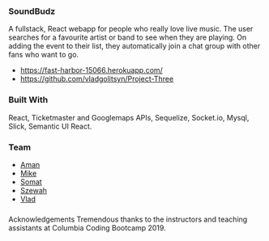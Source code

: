 ### SoundBudz
A fullstack, React webapp for people who really love live music. The user searches for a favourite artist or band to see when they are playing. On adding the event to their list, they automatically join a chat group with other fans who want to go.

- https://fast-harbor-15066.herokuapp.com/
- https://github.com/vladgolitsyn/Project-Three


### Built With
React, Ticketmaster and Googlemaps APIs, Sequelize, Socket.io, Mysql, Slick, Semantic UI React.

### Team
- [Aman](https://github.com/amanthakali)
- [Mike](https://github.com/MBarbone)
- [Somat](https://github.com/SomatThakali) 
- [Szewah](https://github.com/szewah)
- [Vlad](https://github.com/vladgolitsyn)

###
Acknowledgements
Tremendous thanks to the instructors and teaching assistants at Columbia Coding Bootcamp 2019.
